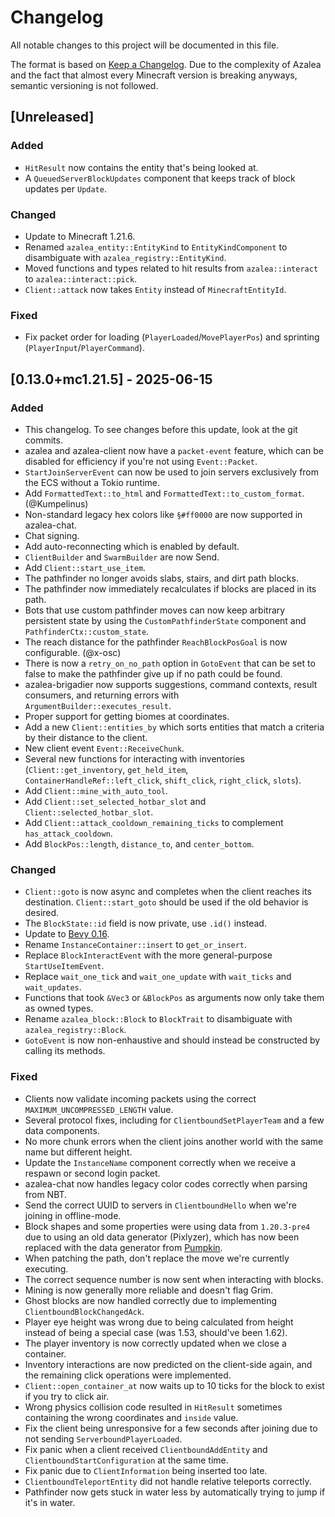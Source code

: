 # Changelog

All notable changes to this project will be documented in this file.

The format is based on [Keep a Changelog](https://keepachangelog.com/en/1.1.0/).
Due to the complexity of Azalea and the fact that almost every Minecraft version
is breaking anyways, semantic versioning is not followed.

## [Unreleased]

### Added

- `HitResult` now contains the entity that's being looked at.
- A `QueuedServerBlockUpdates` component that keeps track of block updates per `Update`.

### Changed

- Update to Minecraft 1.21.6.
- Renamed `azalea_entity::EntityKind` to `EntityKindComponent` to disambiguate with `azalea_registry::EntityKind`.
- Moved functions and types related to hit results from `azalea::interact` to `azalea::interact::pick`.
- `Client::attack` now takes `Entity` instead of `MinecraftEntityId`.

### Fixed

- Fix packet order for loading (`PlayerLoaded`/`MovePlayerPos`) and sprinting (`PlayerInput`/`PlayerCommand`).

## [0.13.0+mc1.21.5] - 2025-06-15

### Added

- This changelog. To see changes before this update, look at the git commits.
- azalea and azalea-client now have a `packet-event` feature, which can be disabled for efficiency if you're not using `Event::Packet`.
- `StartJoinServerEvent` can now be used to join servers exclusively from the ECS without a Tokio runtime.
- Add `FormattedText::to_html` and `FormattedText::to_custom_format`. (@Kumpelinus)
- Non-standard legacy hex colors like `§#ff0000` are now supported in azalea-chat.
- Chat signing.
- Add auto-reconnecting which is enabled by default.
- `ClientBuilder` and `SwarmBuilder` are now Send.
- Add `Client::start_use_item`.
- The pathfinder no longer avoids slabs, stairs, and dirt path blocks.
- The pathfinder now immediately recalculates if blocks are placed in its path.
- Bots that use custom pathfinder moves can now keep arbitrary persistent state by using the `CustomPathfinderState` component and `PathfinderCtx::custom_state`.
- The reach distance for the pathfinder `ReachBlockPosGoal` is now configurable. (@x-osc)
- There is now a `retry_on_no_path` option in `GotoEvent` that can be set to false to make the pathfinder give up if no path could be found.
- azalea-brigadier now supports suggestions, command contexts, result consumers, and returning errors with `ArgumentBuilder::executes_result`.
- Proper support for getting biomes at coordinates.
- Add a new `Client::entities_by` which sorts entities that match a criteria by their distance to the client.
- New client event `Event::ReceiveChunk`.
- Several new functions for interacting with inventories (`Client::get_inventory`, `get_held_item`, `ContainerHandleRef::left_click`, `shift_click`, `right_click`, `slots`).
- Add `Client::mine_with_auto_tool`.
- Add `Client::set_selected_hotbar_slot` and `Client::selected_hotbar_slot`.
- Add `Client::attack_cooldown_remaining_ticks` to complement `has_attack_cooldown`.
- Add `BlockPos::length`, `distance_to`, and `center_bottom`.

### Changed

- `Client::goto` is now async and completes when the client reaches its destination. `Client::start_goto` should be used if the old behavior is desired.
- The `BlockState::id` field is now private, use `.id()` instead.
- Update to [Bevy 0.16](https://bevyengine.org/news/bevy-0-16/).
- Rename `InstanceContainer::insert` to `get_or_insert`.
- Replace `BlockInteractEvent` with the more general-purpose `StartUseItemEvent`.
- Replace `wait_one_tick` and `wait_one_update` with `wait_ticks` and `wait_updates`.
- Functions that took `&Vec3` or `&BlockPos` as arguments now only take them as owned types.
- Rename `azalea_block::Block` to `BlockTrait` to disambiguate with `azalea_registry::Block`.
- `GotoEvent` is now non-enhaustive and should instead be constructed by calling its methods.

### Fixed

- Clients now validate incoming packets using the correct `MAXIMUM_UNCOMPRESSED_LENGTH` value.
- Several protocol fixes, including for `ClientboundSetPlayerTeam` and a few data components.
- No more chunk errors when the client joins another world with the same name but different height.
- Update the `InstanceName` component correctly when we receive a respawn or second login packet.
- azalea-chat now handles legacy color codes correctly when parsing from NBT.
- Send the correct UUID to servers in `ClientboundHello` when we're joining in offline-mode.
- Block shapes and some properties were using data from `1.20.3-pre4` due to using an old data generator (Pixlyzer), which has now been replaced with the data generator from [Pumpkin](https://github.com/Pumpkin-MC/Extractor).
- When patching the path, don't replace the move we're currently executing.
- The correct sequence number is now sent when interacting with blocks.
- Mining is now generally more reliable and doesn't flag Grim.
- Ghost blocks are now handled correctly due to implementing `ClientboundBlockChangedAck`.
- Player eye height was wrong due to being calculated from height instead of being a special case (was 1.53, should've been 1.62).
- The player inventory is now correctly updated when we close a container.
- Inventory interactions are now predicted on the client-side again, and the remaining click operations were implemented.
- `Client::open_container_at` now waits up to 10 ticks for the block to exist if you try to click air.
- Wrong physics collision code resulted in `HitResult` sometimes containing the wrong coordinates and `inside` value.
- Fix the client being unresponsive for a few seconds after joining due to not sending `ServerboundPlayerLoaded`.
- Fix panic when a client received `ClientboundAddEntity` and `ClientboundStartConfiguration` at the same time.
- Fix panic due to `ClientInformation` being inserted too late.
- `ClientboundTeleportEntity` did not handle relative teleports correctly.
- Pathfinder now gets stuck in water less by automatically trying to jump if it's in water.
